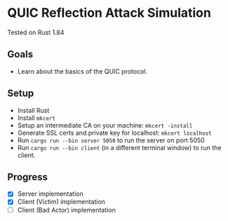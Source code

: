 # QUIC Reflection Attack Simulation

Tested on Rust 1.84

## Goals

- Learn about the basics of the QUIC protocol.

## Setup

- Install Rust
- Install `mkcert`
- Setup an intermediate CA on your machine: `mkcert -install`
- Generate SSL certs and private key for localhost: `mkcert localhost`
- Run `cargo run --bin server 5050` to run the server on port 5050
- Run `cargo run --bin client` (in a different terminal window) to run the client.

## Progress

- [x] Server implementation
- [x] Client (Victim) implementation
- [ ] Client (Bad Actor) implementation
